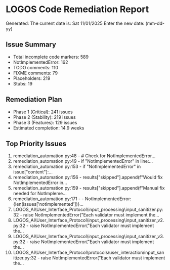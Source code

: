 
# LOGOS Code Remediation Report
Generated: The current date is: Sat 11/01/2025 
Enter the new date: (mm-dd-yy)

## Issue Summary
- Total incomplete code markers: 589
- NotImplementedError: 162
- TODO comments: 110
- FIXME comments: 79
- Placeholders: 219
- Stubs: 19

## Remediation Plan
- Phase 1 (Critical): 241 issues
- Phase 2 (Stability): 219 issues
- Phase 3 (Features): 129 issues
- Estimated completion: 14.9 weeks

## Top Priority Issues
1. remediation_automation.py:48 - # Check for NotImplementedError...
2. remediation_automation.py:49 - if "NotImplementedError" in line:...
3. remediation_automation.py:153 - if "NotImplementedError" in issue["content"]:...
4. remediation_automation.py:156 - results["skipped"].append(f"Would fix NotImplementedError in...
5. remediation_automation.py:159 - results["skipped"].append(f"Manual fix needed for NotImpleme...
6. remediation_automation.py:171 - - NotImplementedError: {len(issues['notimplemented'])}...
7. LOGOS_AI\User_Interface_Protocol\input_processing\input_sanitizer.py:32 - raise NotImplementedError("Each validator must implement the...
8. LOGOS_AI\User_Interface_Protocol\input_processing\input_sanitizer_v2.py:32 - raise NotImplementedError("Each validator must implement the...
9. LOGOS_AI\User_Interface_Protocol\input_processing\input_sanitizer_v3.py:32 - raise NotImplementedError("Each validator must implement the...
10. LOGOS_AI\User_Interface_Protocol\protocols\user_interaction\input_sanitizer.py:32 - raise NotImplementedError("Each validator must implement the...

